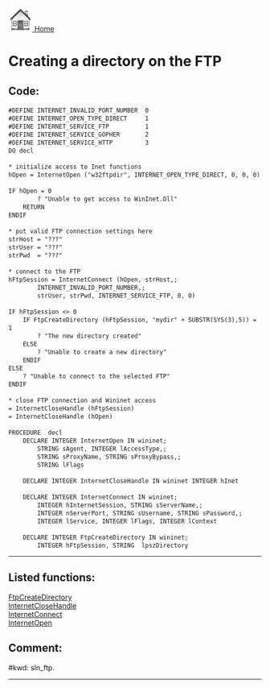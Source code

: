 [<img src="../images/home.png"> Home ](https://github.com/VFPX/Win32API)  

# Creating a directory on the FTP

## Code:
```foxpro  
#DEFINE INTERNET_INVALID_PORT_NUMBER  0
#DEFINE INTERNET_OPEN_TYPE_DIRECT     1
#DEFINE INTERNET_SERVICE_FTP          1
#DEFINE INTERNET_SERVICE_GOPHER       2
#DEFINE INTERNET_SERVICE_HTTP         3
DO decl

* initialize access to Inet functions
hOpen = InternetOpen ("w32ftpdir", INTERNET_OPEN_TYPE_DIRECT, 0, 0, 0)

IF hOpen = 0
		? "Unable to get access to WinInet.Dll"
	RETURN
ENDIF

* put valid FTP connection settings here
strHost = "???"
strUser = "???"
strPwd  = "???"

* connect to the FTP
hFtpSession = InternetConnect (hOpen, strHost,;
		INTERNET_INVALID_PORT_NUMBER,;
		strUser, strPwd, INTERNET_SERVICE_FTP, 0, 0)

IF hFtpSession <> 0
	IF FtpCreateDirectory (hFtpSession, "mydir" + SUBSTR(SYS(3),5)) = 1
		? "The new directory created"
	ELSE
		? "Unable to create a new directory"
	ENDIF
ELSE
	? "Unable to connect to the selected FTP"
ENDIF

* close FTP connection and Wininet access
= InternetCloseHandle (hFtpSession)
= InternetCloseHandle (hOpen)

PROCEDURE  decl
	DECLARE INTEGER InternetOpen IN wininet;
		STRING sAgent, INTEGER lAccessType,;
		STRING sProxyName, STRING sProxyBypass,;
		STRING lFlags
	
	DECLARE INTEGER InternetCloseHandle IN wininet INTEGER hInet

	DECLARE INTEGER InternetConnect IN wininet;
		INTEGER hInternetSession, STRING sServerName,;
		INTEGER nServerPort, STRING sUsername, STRING sPassword,;
		INTEGER lService, INTEGER lFlags, INTEGER lContext

	DECLARE INTEGER FtpCreateDirectory IN wininet;
		INTEGER hFtpSession, STRING  lpszDirectory  
```  
***  


## Listed functions:
[FtpCreateDirectory](../libraries/wininet/FtpCreateDirectory.md)  
[InternetCloseHandle](../libraries/wininet/InternetCloseHandle.md)  
[InternetConnect](../libraries/wininet/InternetConnect.md)  
[InternetOpen](../libraries/wininet/InternetOpen.md)  

## Comment:
  
  
#kwd: sln_ftp.  
  
***  

